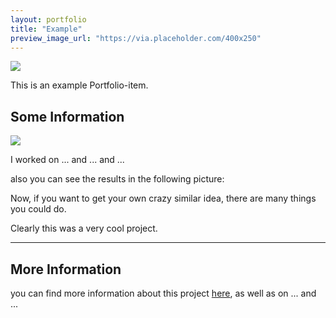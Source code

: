 ```yaml
---
layout: portfolio
title: "Example"
preview_image_url: "https://via.placeholder.com/400x250"
---
```



<img class="ui huge centered image" src="https://via.placeholder.com/1024x400"/>

This is an example Portfolio-item.


## Some Information

<img class="ui right floated image" src="https://via.placeholder.com/300x300"/>

I worked on ... and ... and ...

also you can see the results in the following picture:




Now, if you want to get your own crazy similar idea, there are many things you could do.


Clearly this was a very cool project.

<hr>

## More Information

you can find more information about this project [here](https://example.com),
as well as on ... and ...
